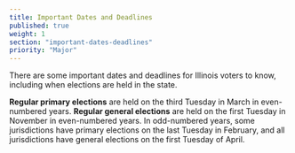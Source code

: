 ```yaml
---
title: Important Dates and Deadlines
published: true
weight: 1
section: "important-dates-deadlines"
priority: "Major"
---
```


There are some important dates and deadlines for Illinois voters to know, including when elections are held in the state.  

**Regular primary elections** are held on the third Tuesday in March in even-numbered years. **Regular general elections** are held on the first Tuesday in November in even-numbered years. In odd-numbered years, some jurisdictions have primary elections on the last Tuesday in February, and all jurisdictions have general elections on the first Tuesday of April.
